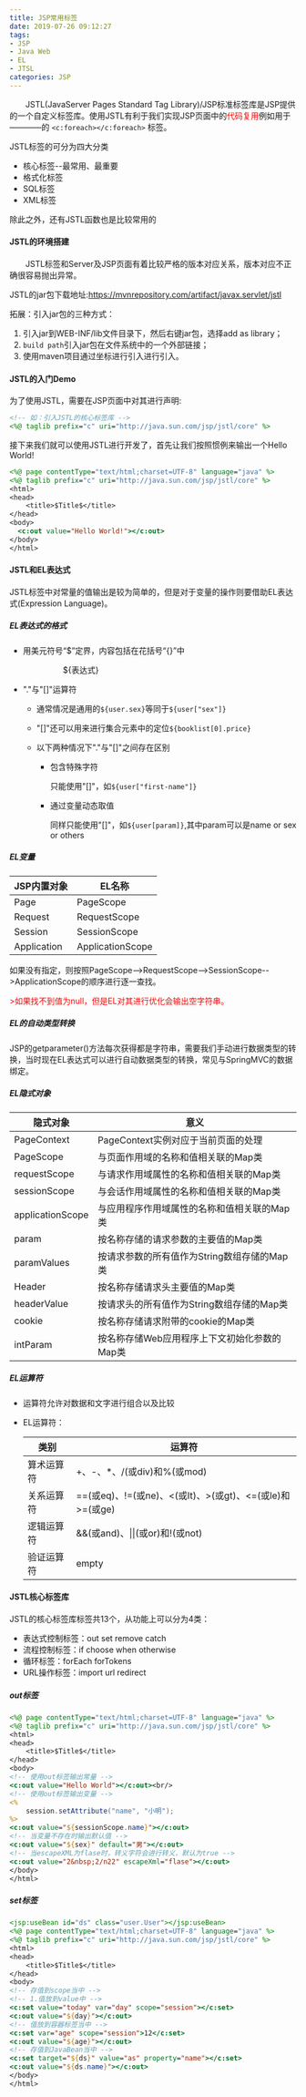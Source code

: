 ```yaml
---
title: JSP常用标签
date: 2019-07-26 09:12:27
tags:
- JSP
- Java Web
- EL
- JTSL
categories: JSP
---
```


&emsp;&emsp;JSTL(JavaServer Pages Standard Tag Library)/JSP标准标签库是JSP提供的一个自定义标签库。使用JSTL有利于我们实现JSP页面中的<span style="color:red">代码复用</span>例如用于————的 `<c:foreach></c:foreach>` 标签。

JSTL标签的可分为四大分类

- 核心标签--最常用、最重要
- 格式化标签
- SQL标签
- XML标签

除此之外，还有JSTL函数也是比较常用的

#### JSTL的环境搭建

&emsp;&emsp;JSTL标签和Server及JSP页面有着比较严格的版本对应关系，版本对应不正确很容易抛出异常。

JSTL的jar包下载地址:<https://mvnrepository.com/artifact/javax.servlet/jstl>

拓展：引入jar包的三种方式：

1. 引入jar到WEB-INF/lib文件目录下，然后右键jar包，选择add as library；
2. `build path`引入jar包在文件系统中的一个外部链接；
3. 使用maven项目通过坐标进行引入进行引入。

#### JSTL的入门Demo

为了使用JSTL，需要在JSP页面中对其进行声明:

```jsp
<!-- 如：引入JSTL的核心标签库 -->
<%@ taglib prefix="c" uri="http://java.sun.com/jsp/jstl/core" %>
```

接下来我们就可以使用JSTL进行开发了，首先让我们按照惯例来输出一个Hello World!

```jsp
<%@ page contentType="text/html;charset=UTF-8" language="java" %>
<%@ taglib prefix="c" uri="http://java.sun.com/jsp/jstl/core" %>
<html>
<head>
    <title>$Title$</title>
</head>
<body>
  <c:out value="Hello World!"></c:out>
</body>
</html>
```

#### JSTL和EL表达式

JSTL标签中对常量的值输出是较为简单的，但是对于变量的操作则要借助EL表达式(Expression Language)。

##### EL表达式的格式

- 用美元符号“$”定界，内容包括在花括号“{}”中

  &emsp;&emsp;&emsp;&emsp;&emsp;${表达式}

- "."与"[]"运算符

  + 通常情况是通用的`${user.sex}`等同于`${user["sex"]}`

  + "[]"还可以用来进行集合元素中的定位`${booklist[0].price}`

  + 以下两种情况下"."与"[]"之间存在区别

    - 包含特殊字符

      只能使用"[]"，如`${user["first-name"]}`

    - 通过变量动态取值

      同样只能使用"[]"，如`${user[param]}`,其中param可以是name or sex or others

##### EL变量

| JSP内置对象 | EL名称           |
| ----------- | ---------------- |
| Page        | PageScope        |
| Request     | RequestScope     |
| Session     | SessionScope     |
| Application | ApplicationScope |

如果没有指定，则按照PageScope-->RequestScope-->SessionScope-->ApplicationScope的顺序进行逐一查找。

<span style="color:red">>如果找不到值为null，但是EL对其进行优化会输出空字符串。</span>

##### EL的自动类型转换

JSP的getparameter()方法每次获得都是字符串，需要我们手动进行数据类型的转换，当时现在EL表达式可以进行自动数据类型的转换，常见与SpringMVC的数据绑定。

##### EL隐式对象

| 隐式对象         | 意义                                         |
| ---------------- | -------------------------------------------- |
| PageContext      | PageContext实例对应于当前页面的处理          |
| PageScope        | 与页面作用域的名称和值相关联的Map类          |
| requestScope     | 与请求作用域属性的名称和值相关联的Map类      |
| sessionScope     | 与会话作用域属性的名称和值相关联的Map类      |
| applicationScope | 与应用程序作用域属性的名称和值相关联的Map类  |
| param            | 按名称存储的请求参数的主要值的Map类          |
| paramValues      | 按请求参数的所有值作为String数组存储的Map类  |
| Header           | 按名称存储请求头主要值的Map类                |
| headerValue      | 按请求头的所有值作为String数组存储的Map类    |
| cookie           | 按名称存储请求附带的cookie的Map类            |
| intParam         | 按名称存储Web应用程序上下文初始化参数的Map类 |

##### EL运算符

+ 运算符允许对数据和文字进行组合以及比较

+ EL运算符：

  | 类别       | 运算符                                                   |
  | ---------- | -------------------------------------------------------- |
  | 算术运算符 | +、-、*、/(或div)和%(或mod)                              |
  | 关系运算符 | ==(或eq)、!=(或ne)、<(或It)、>(或gt)、<=(或le)和>=(或ge) |
  | 逻辑运算符 | &&(或and)、\|\|(或or)和!(或not)                          |
  | 验证运算符 | empty                                                    |

#### JSTL核心标签库

JSTL的核心标签库标签共13个，从功能上可以分为4类：

- 表达式控制标签：out set remove catch
- 流程控制标签：if choose when otherwise
- 循环标签：forEach forTokens
- URL操作标签：import url redirect

##### out标签

```jsp
<%@ page contentType="text/html;charset=UTF-8" language="java" %>
<%@ taglib prefix="c" uri="http://java.sun.com/jsp/jstl/core" %>
<html>
<head>
    <title>$Title$</title>
</head>
<body>
<!-- 使用out标签输出常量 -->
<c:out value="Hello World"></c:out><br/>
<!-- 使用out标签输出变量 -->
<%
    session.setAttribute("name", "小明");
%>
<c:out value="${sessionScope.name}"></c:out>
<!-- 当变量不存在时输出默认值 -->
<c:out value="${sex}" default="男"></c:out>
<!-- 当escapeXML为flase时，转义字符会进行转义，默认为true -->
<c:out value="2&nbsp;2/n22" escapeXml="flase"></c:out>
</body>
</html>
```

##### set标签

```jsp
<jsp:useBean id="ds" class="user.User"></jsp:useBean>
<%@ page contentType="text/html;charset=UTF-8" language="java" %>
<%@ taglib prefix="c" uri="http://java.sun.com/jsp/jstl/core" %>
<html>
<head>
    <title>$Title$</title>
</head>
<body>
<!-- 存值到scope当中 -->
<!-- 1.值放到value中 -->
<c:set value="today" var="day" scope="session"></c:set>
<c:out value="${day}"></c:out>
<!-- 值放到容器标签当中 -->
<c:set var="age" scope="session">12</c:set>
<c:out value="${age}"></c:out>
<!-- 存值到JavaBean当中 -->
<c:set target="${ds}" value="as" property="name"></c:set>
<c:out value="${ds.name}"></c:out>
</body>
</html>
```

